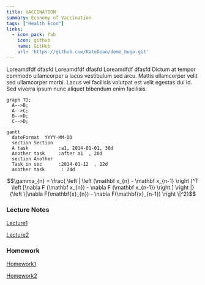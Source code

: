```yaml
---
title: VACCINATION
summary: Economy of Vaccination
tags: ["Health Econ"]
links:
  - icon_pack: fab
    icon: github
    name: GitHub
    url: 'https://github.com/KateDoan/demo_hugo.git'
---
```

Loreamdfdf dfasfd Loreamdfdf dfasfd Loreamdfdf dfasfd Dictum at tempor commodo ullamcorper a lacus vestibulum sed arcu. Mattis ullamcorper velit sed ullamcorper morbi. Lacus vel facilisis volutpat est velit egestas dui id. Sed viverra ipsum nunc aliquet bibendum enim facilisis.

```mermaid
graph TD;
  A-->B;
  A-->C;
  B-->D;
  C-->D;
```
```mermaid
gantt
  dateFormat  YYYY-MM-DD
  section Section
  A task           :a1, 2014-01-01, 30d
  Another task     :after a1  , 20d
  section Another
  Task in sec      :2014-01-12  , 12d
  another task      : 24d
```

$$\gamma_{n} = \frac{ 
\left | \left (\mathbf x_{n} - \mathbf x_{n-1} \right )^T 
\left [\nabla F (\mathbf x_{n}) - \nabla F (\mathbf x_{n-1}) \right ] \right |}
{\left \|\nabla F(\mathbf{x}_{n}) - \nabla F(\mathbf{x}_{n-1}) \right \|^2}$$

### Lecture Notes
[Lecture1](https://github.com/KateDoan/demo_hugo/raw/master/pdf_demo.pdf)

[Lecture2](https://github.com/KateDoan/demo_hugo/raw/master/pdf_demo.pdf)

### Homework
[Homework1](https://github.com/KateDoan/demo_hugo/raw/master/pdf_demo.pdf)

[Homework2](https://github.com/KateDoan/demo_hugo/raw/master/pdf_demo.pdf)

